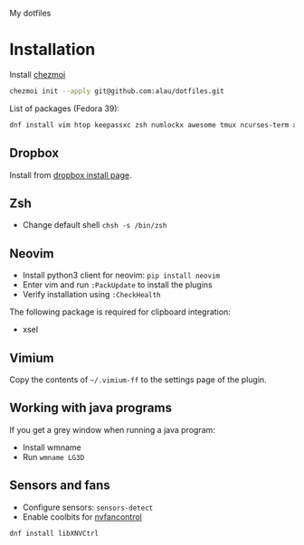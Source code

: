 My dotfiles

# Installation

Install [chezmoi](https://www.chezmoi.io/install/)

```zsh
chezmoi init --apply git@github.com:alau/dotfiles.git
```

List of packages (Fedora 39):
```zsh
dnf install vim htop keepassxc zsh numlockx awesome tmux ncurses-term xclip xscreensaver beesu lxappearance wmname util-linux-user hub neovim redshift httpie lm_sensors yp-tools jq gron xbacklight gh autorandr xrandr environment-modules alacritty nodejs yarnpkg virtualenv ripgrep zoxide python3-ipython python3-gpg gcc gcc-c++ golang zlib-devel bzip2 bzip2-devel readline-devel sqlite sqlite-devel openssl-devel xz xz-devel libffi-devel findutils chromium
```

## Dropbox

Install from [dropbox install page](https://www.dropbox.com/install-linux).

## Zsh

* Change default shell `chsh -s /bin/zsh`

## Neovim

* Install python3 client for neovim: `pip install neovim`
* Enter vim and run `:PackUpdate` to install the plugins
* Verify installation using `:CheckHealth`

The following package is required for clipboard integration:
* xsel

## Vimium

Copy the contents of `~/.vimium-ff` to the settings page of the plugin.

## Working with java programs

If you get a grey window when running a java program:

* Install wmname
* Run `wmname LG3D`

## Sensors and fans

* Configure sensors: `sensors-detect`
* Enable coolbits for [nvfancontrol](https://github.com/foucault/nvfancontrol)
```
dnf install libXNVCtrl
```
